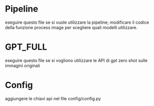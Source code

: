 # Pipeline 
eseguire questo file se si vuole utilizzare la pipeline; modificare il codice della funzione process image per scegliere quali modelli utilizzare.

# GPT_FULL
eseguire questo file se si vogliono utilizzare le API di gpt zero shot sulle immagini originali

# Config
aggiungere le chiavi api nel file config/config.py
